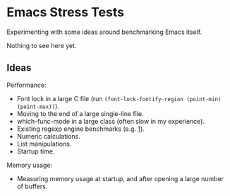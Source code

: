 # Emacs Stress Tests

Experimenting with some ideas around benchmarking Emacs itself.

Nothing to see here yet.

## Ideas

Performance:

* Font lock in a large C file (run `(font-lock-fontify-region (point-min) (point-max))`).
* Moving to the end of a large single-line file.
* which-func-mode in a large class (often slow in my experience).
* Existing regexp engine benchmarks (e.g. [1](http://sljit.sourceforge.net/regex_perf.html)).
* Numeric calculations.
* List manipulations.
* Startup time.

Memory usage:

* Measuring memory usage at startup, and after opening a large number
  of buffers.

